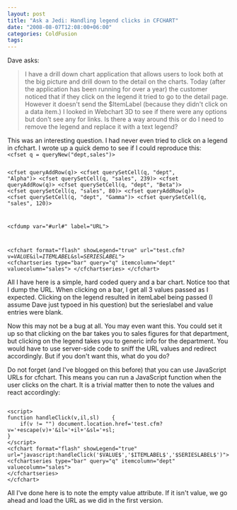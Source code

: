 ```yaml
---
layout: post
title: "Ask a Jedi: Handling legend clicks in CFCHART"
date: "2008-08-07T12:08:00+06:00"
categories: ColdFusion 
tags: 
---
```


Dave asks:

<blockquote>
<p>
I have a drill down chart application that allows users to look both at the big picture and drill down to the detail on the charts.  Today (after the application has been running for over a year) the customer noticed that if they click on the legend it tried to go to the detail page. However it doesn't send the $ItemLabel (because they didn't click on a data item.) I looked in Webchart 3D to see if there were any options but don't see any for links. Is there a way around this or do I need to remove the legend and replace it with a
text legend?
</p>
</blockquote>
<!--more-->
This was an interesting question. I had never even tried to click on a legend in cfchart. I wrote up a quick demo to see if I could reproduce this:

<code>
&lt;cfset q = queryNew("dept,sales")&gt;

&lt;cfset queryAddRow(q)&gt;
&lt;cfset querySetCell(q, "dept", "Alpha")&gt;
&lt;cfset querySetCell(q, "sales", 239)&gt;
&lt;cfset queryAddRow(q)&gt;
&lt;cfset querySetCell(q, "dept", "Beta")&gt;
&lt;cfset querySetCell(q, "sales", 80)&gt;
&lt;cfset queryAddRow(q)&gt;
&lt;cfset querySetCell(q, "dept", "Gamma")&gt;
&lt;cfset querySetCell(q, "sales", 120)&gt;

&lt;cfdump var="#url#" label="URL"&gt;

&lt;cfchart format="flash" showLegend="true" url="test.cfm?v=$VALUE$&il=$ITEMLABEL$&sl=$SERIESLABEL$"&gt;
&lt;cfchartseries type="bar" query="q" itemcolumn="dept" valuecolumn="sales"&gt;
&lt;/cfchartseries&gt;
&lt;/cfchart&gt;
</code>

All I have here is a simple, hard coded query and a bar chart. Notice too that I dump the URL. When clicking on a bar, I get all 3 values passed as I expected. Clicking on the legend resulted in itemLabel being passed (I assume Dave just typoed in his question) but the serieslabel and value entries were blank.

Now this may not be a bug at all. You may even want this. You could set it up so that clicking on the bar takes you to sales figures for that department, but clicking on the legend takes you to generic info for the department. You would have to use server-side code to sniff the URL values and redirect accordingly. But if you don't want this, what do you do?

Do not forget (and I've blogged on this before) that you can use JavaScript URLs for cfchart. This means you can run a JavaScript function when the user clicks on the chart. It is a trivial matter then to note the values and react accordingly:

<code>
&lt;script&gt;
function handleClick(v,il,sl)	 {
	if(v != "") document.location.href='test.cfm?v='+escape(v)+'&il='+il+'&sl='+sl;
}
&lt;/script&gt;
&lt;cfchart format="flash" showLegend="true" url="javascript:handleClick('$VALUE$','$ITEMLABEL$','$SERIESLABEL$')"&gt;
&lt;cfchartseries type="bar" query="q" itemcolumn="dept" valuecolumn="sales"&gt;
&lt;/cfchartseries&gt;
&lt;/cfchart&gt;
</code>

All I've done here is to note the empty value attribute. If it isn't value, we go ahead and load the URL as we did in the first version.